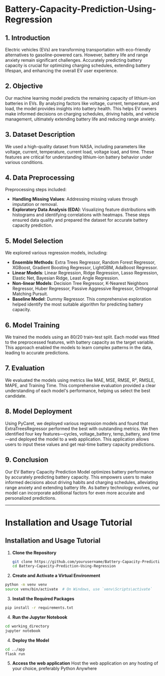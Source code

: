 # Battery-Capacity-Prediction-Using-Regression

## 1. Introduction
Electric vehicles (EVs) are transforming transportation with eco-friendly alternatives to gasoline-powered cars. However, battery life and range anxiety remain significant challenges. Accurately predicting battery capacity is crucial for optimizing charging schedules, extending battery lifespan, and enhancing the overall EV user experience.

## 2. Objective
Our machine learning model predicts the remaining capacity of lithium-ion batteries in EVs. By analyzing factors like voltage, current, temperature, and load, the model provides insights into battery health. This helps EV owners make informed decisions on charging schedules, driving habits, and vehicle management, ultimately extending battery life and reducing range anxiety.

## 3. Dataset Description
We used a high-quality dataset from NASA, including parameters like voltage, current, temperature, current load, voltage load, and time. These features are critical for understanding lithium-ion battery behavior under various conditions.

## 4. Data Preprocessing
Preprocessing steps included:
- **Handling Missing Values**: Addressing missing values through imputation or removal.
- **Exploratory Data Analysis (EDA)**: Visualizing feature distributions with histograms and identifying correlations with heatmaps.
These steps ensured data quality and prepared the dataset for accurate battery capacity prediction.

## 5. Model Selection
We explored various regression models, including:
- **Ensemble Methods**: Extra Trees Regressor, Random Forest Regressor, XGBoost, Gradient Boosting Regressor, LightGBM, AdaBoost Regressor.
- **Linear Models**: Linear Regression, Ridge Regression, Lasso Regression, Elastic Net, Bayesian Ridge, Least Angle Regression.
- **Non-linear Models**: Decision Tree Regressor, K-Nearest Neighbors Regressor, Huber Regressor, Passive Aggressive Regressor, Orthogonal Matching Pursuit.
- **Baseline Model**: Dummy Regressor.
This comprehensive exploration helped identify the most suitable algorithm for predicting battery capacity.

## 6. Model Training
We trained the models using an 80/20 train-test split. Each model was fitted to the preprocessed features, with battery capacity as the target variable. This approach enabled the models to learn complex patterns in the data, leading to accurate predictions.

## 7. Evaluation
We evaluated the models using metrics like MAE, MSE, RMSE, R², RMSLE, MAPE, and Training Time. This comprehensive evaluation provided a clear understanding of each model's performance, helping us select the best candidate.

## 8. Model Deployment
Using PyCaret, we deployed various regression models and found that ExtraTreesRegressor performed the best with outstanding metrics. We then identified four key features—cycles, voltage_battery, temp_battery, and time—and deployed the model to a web application. This application allows users to input these values and get real-time battery capacity predictions.

## 9. Conclusion
Our EV Battery Capacity Prediction Model optimizes battery performance by accurately predicting battery capacity. This empowers users to make informed decisions about driving habits and charging schedules, alleviating range anxiety and extending battery life. As battery technology evolves, our model can incorporate additional factors for even more accurate and personalized predictions.

---

# Installation and Usage Tutorial

## Installation and Usage Tutorial

1. **Clone the Repository**
   ```bash
   git clone https://github.com/yourusername/Battery-Capacity-Prediction-Using-Regression.git
   cd Battery-Capacity-Prediction-Using-Regression
   ```
2. **Create and Activate a Virtual Environment**
```bash
python -m venv venv
source venv/bin/activate  # On Windows, use `venv\Scripts\activate`
```

3. **Install the Required Packages**
```bash
pip install -r requirements.txt
```

4. **Run the Jupyter Notebook**
```bash
cd working_directory
jupyter notebook
```

4. **Deploy the Model**
```bash
cd ../app
flask run
```
5. **Access the web application**
Host the web application on any hosting of your choice, preferably Python Anywhere

